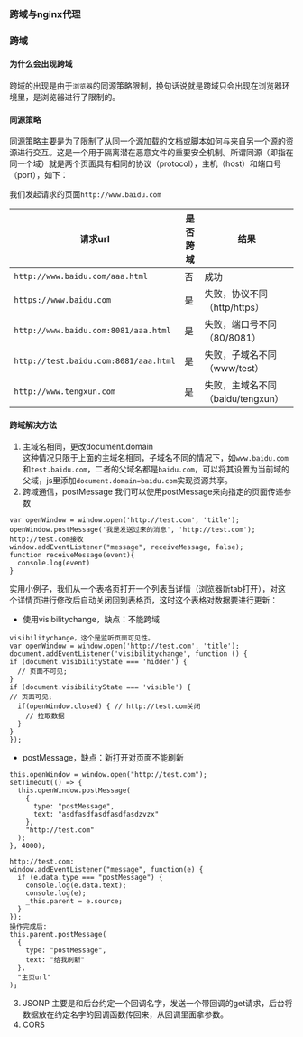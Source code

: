 ### 跨域与nginx代理

### 跨域

#### 为什么会出现跨域

跨域的出现是由于`浏览器`的同源策略限制，换句话说就是跨域只会出现在浏览器环境里，是浏览器进行了限制的。

#### 同源策略

同源策略主要是为了限制了从同一个源加载的文档或脚本如何与来自另一个源的资源进行交互。这是一个用于隔离潜在恶意文件的重要安全机制。所谓同源（即指在同一个域）就是两个页面具有相同的协议（protocol），主机（host）和端口号（port），如下：

我们发起请求的页面`http://www.baidu.com`

请求url | 是否跨域 | 结果
-|-|-
`http://www.baidu.com/aaa.html` | 否 | 成功 |
`https://www.baidu.com` | 是 | 失败，协议不同（http/https） |
`http://www.baidu.com:8081/aaa.html` | 是 | 失败，端口号不同（80/8081） |
`http://test.baidu.com:8081/aaa.html` | 是 | 失败，子域名不同（www/test） |
`http://www.tengxun.com` | 是 | 失败，主域名不同（baidu/tengxun） |

#### 跨域解决方法

1. 主域名相同，更改document.domain  
这种情况只限于上面的主域名相同，子域名不同的情况下，如`www.baidu.com`和`test.baidu.com`，二者的父域名都是`baidu.com`，可以将其设置为当前域的父域，js里添加`document.domain=baidu.com`实现资源共享。
2. 跨域通信，postMessage
我们可以使用postMessage来向指定的页面传递参数

```
var openWindow = window.open('http://test.com', 'title');
openWindow.postMessage('我是发送过来的消息', 'http://test.com');
http://test.com接收
window.addEventListener("message", receiveMessage, false);
function receiveMessage(event){
  console.log(event)
}
```

实用小例子，我们从一个表格页打开一个列表当详情（浏览器新tab打开），对这个详情页进行修改后自动关闭回到表格页，这时这个表格对数据要进行更新：
+ 使用visibilitychange，缺点：不能跨域

```
visibilitychange，这个是监听页面可见性。
var openWindow = window.open('http://test.com', 'title');
document.addEventListener('visibilitychange', function () {
if (document.visibilityState === 'hidden') {
  // 页面不可见;
}
if (document.visibilityState === 'visible') {
// 页面可见;
  if(openWindow.closed) { // http://test.com关闭
    // 拉取数据
  }
}
});
```
    
+ postMessage，缺点：新打开对页面不能刷新

```
this.openWindow = window.open("http://test.com");
setTimeout(() => {
  this.openWindow.postMessage(
    {
      type: "postMessage",
      text: "asdfasdfasdfasdfasdzvzx"
    },
    "http://test.com"
  );
}, 4000);

http://test.com:
window.addEventListener("message", function(e) {
  if (e.data.type === "postMessage") {
    console.log(e.data.text);
    console.log(e);
    _this.parent = e.source;
  }
});
操作完成后:
this.parent.postMessage(
  {
    type: "postMessage",
    text: "给我刷新"
  },
  "主页url"
);
```
3. JSONP
主要是和后台约定一个回调名字，发送一个带回调的get请求，后台将数据放在约定名字的回调函数传回来，从回调里面拿参数。
4. CORS


